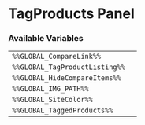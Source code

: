 # TagProducts Panel

### Available Variables
|||
|---|---|
| `%%GLOBAL_CompareLink%%` |
| `%%GLOBAL_TagProductListing%%` |
| `%%GLOBAL_HideCompareItems%%` |
| `%%GLOBAL_IMG_PATH%%` |
| `%%GLOBAL_SiteColor%%` |
| `%%GLOBAL_TaggedProducts%%` |
